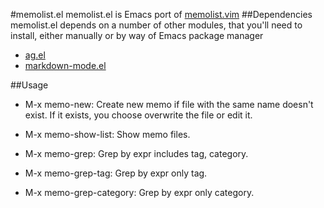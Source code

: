#memolist.el
memolist.el is Emacs port of [memolist.vim](https://github.com/glidenote/memolist.vim "memolist.vim")
##Dependencies
memolist.el depends on a number of other modules, that you'll need to install, either manually or by way of Emacs package manager

+ [ag.el](https://github.com/Wilfred/ag.el "ag.el")
+ [markdown-mode.el](http://jblevins.org/projects/markdown-mode/markdown-mode.el "markdown-mode.el")

##Usage
+ M-x memo-new: Create new memo if file with the same name doesn't exist.
If it exists, you choose overwrite the file or edit it.

+ M-x memo-show-list: Show memo files.

+ M-x memo-grep: Grep by expr includes tag, category.

+ M-x memo-grep-tag: Grep by expr only tag.

+ M-x memo-grep-category: Grep by expr only category.
